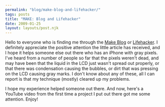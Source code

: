 ```yaml
---
permalink: "blog/make-blog-and-lifehacker/"
tags: posts
title: "MAKE: Blog and Lifehacker"
date: 2009-01-25
layout: layouts/post.njk
---
```


Hello to everyone who is finding me through the [Make Blog][1] or [Lifehacker][2]. I definitely appreciate the positive attention the little article has received, and I hope it helps someone else out there who has an iPhone with gray pixels. I've heard from a number of people so far that the pixels weren't dead, and may have been that the liquid in the LCD just wasn't spread out properly, or that there was condensation causing the bubbles, or dirt that was pressing on the LCD causing gray marks. I don't know about any of these, all I can report is that my technique (mostly) cleared up my problems.

I hope my experience helped someone out there. And now, here's a YouTube video from the first time a project I put out there got me some attention. Enjoy!

 [1]: http://blog.makezine.com/archive/2009/01/dead_pixel_massage.html
 [2]: http://lifehacker.com/5138721/save-your-cell-phone-screen-by-massaging-dead-pixels-away
